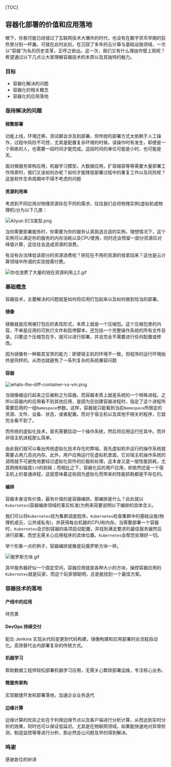 [TOC]

## 容器化部署的价值和应用落地

眼下，你我可能已经错过了互联网技术大爆炸的时代，也没有在数字货币早期的狂热里分到一杯羹。可就在此时此刻，在沉寂了多年的云计算与基础设施领域，一次以“容器”为名的历史变革，正呼之欲出。这一次，我们又有什么理由作壁上观呢？希望通过以下几点让大家理解容器技术的本质以及其独特的魅力。

### 目标

- 容器化解决的问题
- 容器化的相关概念
- 容器化的应用落地

### 亟待解决的问题

#### 频繁部署

功能上线，环境迁移，测试都会涉及到部署，但传统的部署方式太依赖于人工操作，过程中风险不可控，尤其是配置复杂环境的时候，误操作时有发生，即便是一个熟练的人，也需要一段时间才能完成。这段时间的单位可能是小时，也可能是天。

面对微服务架构应用，机器学习模型，大数据应用，扩容缩容等等需要大量部署工作场景时，我们又该如何办呢？如何才能降低部署过程中的重复工作以及风险呢？这是软件生命周期中不得不考虑的问题

#### 资源利用率

考虑到不同应用对物理资源存在不同的需求，往往我们会将物理实例(虚拟机或物理机)分为以下几类：

![Aliyun ECS类型.png](https://note.youdao.com/yws/res/83223/WEBRESOURCE205fa6bfa05e9b7b49085b842f7f2695)

当你需要部署服务时，你需要为你的服务认真挑选合适的实例。理想情况下，这个实例可以满足你的服务的内存消耗以及CPU使用，同时还会预留一部分资源应对峰值计算，这往往会造成资源的浪费。

有没有办法降低该部分的资源浪费呢？把花在不用的资源的钱拿回来？这也是云计算领域中所谓的实现按需付费。

![你也浪费了大量的钱在资源利用上2.gif](https://note.youdao.com/yws/res/83211/WEBRESOURCEd27668a871bc73e242e8a44fefeca9cd)

### 基础概念

容器技术，主要解决的问题就是如何将应用打包起来以及如何做到恰当的部署。

#### 镜像

镜像就是应用被打包后的表现形式，本质上就是一个压缩包。这个压缩包里的内容，不单是应用的可执行文件和启停脚本，还包括一个完整操作系统的所有文件目录。只要这个压缩包在手，就可以进行部署，并且完全不需要进行任何配置或修改。

因为镜像有一种极其宝贵的能力：即便宿主机的环境不一致，但程序的运行环境始终是同样的，从而也就避免了一系列复杂的系统兼容问题

#### 容器

![whats-the-diff-container-vs-vm.png](https://note.youdao.com/yws/res/83403/WEBRESOURCE8b99f423d506f7fd7e8e8fecc46e248b)

当镜像被运行起来之后被称之为容器。而容器本质上就是系统的一个特殊进程。之所以容器内的应用看不到其他应用，是因为在创建容器进程时，指定了这个进程所需要启用的一组`Namespace`参数。这样，容器就只能看到当前`Namespace`所限定的资源、文件、设备、状态，或者配置。而对于宿主机以及其他不相关的程序，它就完全看不到了。

而传统的虚拟化技术，首先需要启动一个操作系统，然后将应用运行在其中。而并非宿主机进程那么简单。

由此我们就可以看出传统虚拟化技术存在的弊端，首先虚拟机中运行的操作系统就需要占用几百兆内存。此外，用户应用运行在虚拟机里面，它对宿主机操作系统的调用就不可避免地要经过虚拟化软件的拦截和处理，这本身又是一层性能损耗，尤其网络和磁盘`I/O`的损耗；而相比之下，容器化后的用户应用，却依然还是一个宿主机上的普通进程，这就意味着这些因为虚拟化而带来的性能损耗都是不存在的。

#### 编排

容器本身没有价值，最有价值的是容器编排。那编排是什么？此处就以`Kubernetes`(容器编排领域的事实标准)为例来简要说明以下编排的具体含义。

我们可以将`Kubernetes`视为集群调度程序。`Kubernetes`检查集群中的基础设施(物理机或云，公共或私有)，并获得每台机器的CPU和内存。当需要部署一个容器时，`Kubernetes`会识别容器的各项启动配置，并找到满足要求的最佳服务器然后进行部署。而您无需关心应用程序的具体位置，`Kubernetes`会帮您处理好一切。

举个形象一点的例子，容器编排就像是玩俄罗斯方块一样。

![俄罗斯方块.gif](https://note.youdao.com/yws/res/83209/WEBRESOURCEbcb5a9997a564b1fb7090f66c52aac22)

其中服务器好似一个固定空间，容器应用就是各种大小的方块，操控容器应用的`Kubernetes`就是玩家，而这个玩家很聪明，总是能找到一个最佳方案。

### 容器技术的落地

#### 产线中的应用

待完善

#### DevOps 持续交付

配合 Jenkins 实现从代码变更到代码构建，镜像构建和应用部署的全流程自动化。高效替代业内部署复杂的传统方式。

#### 机器学习

帮助数据工程师轻松部署机器学习应用，无需关心繁琐部署运维，专注核心业务。

#### 微服务架构

实现敏捷开发和部署落地，加速企业业务迭代

#### 边缘计算

边缘计算的优异之处在于利用边缘节点以及客户端进行分析计算，从而达到实时分析的效果，同时也可以保证低延迟。尤其是在物联网领域，如果能快速地对异常检测，制造监控等等进行分析，那必然会让问题及早的得到解决。

### 鸣谢

感谢各位的听讲
